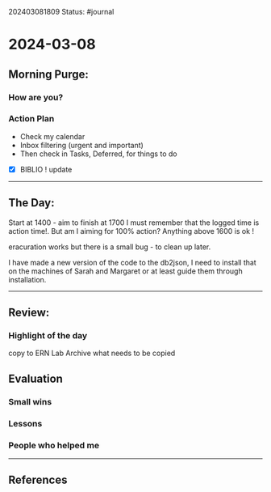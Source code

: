 202403081809
Status: #journal

# 2024-03-08


## Morning Purge: 

### How are you?


### Action Plan
- Check my calendar
- Inbox filtering (urgent and important)
- Then check in Tasks, Deferred, for things to do 
-  [x]  BIBLIO ! update
--- 
## The Day: 
Start at 1400 - aim to finish at 1700 I must remember that the logged time is action time!. But am I aiming for 100% action? Anything above 1600 is ok ! 

eracuration works but there is a small bug - to clean up later. 

I have made a new version of the code to the db2json, I need to install that on the machines of Sarah and Margaret or at least guide them through installation. 



---
## Review: 
### Highlight of the day  
copy to ERN Lab Archive what needs to be copied
  
## Evaluation  

### Small wins  
  
### Lessons

### People who helped me


---
## References
